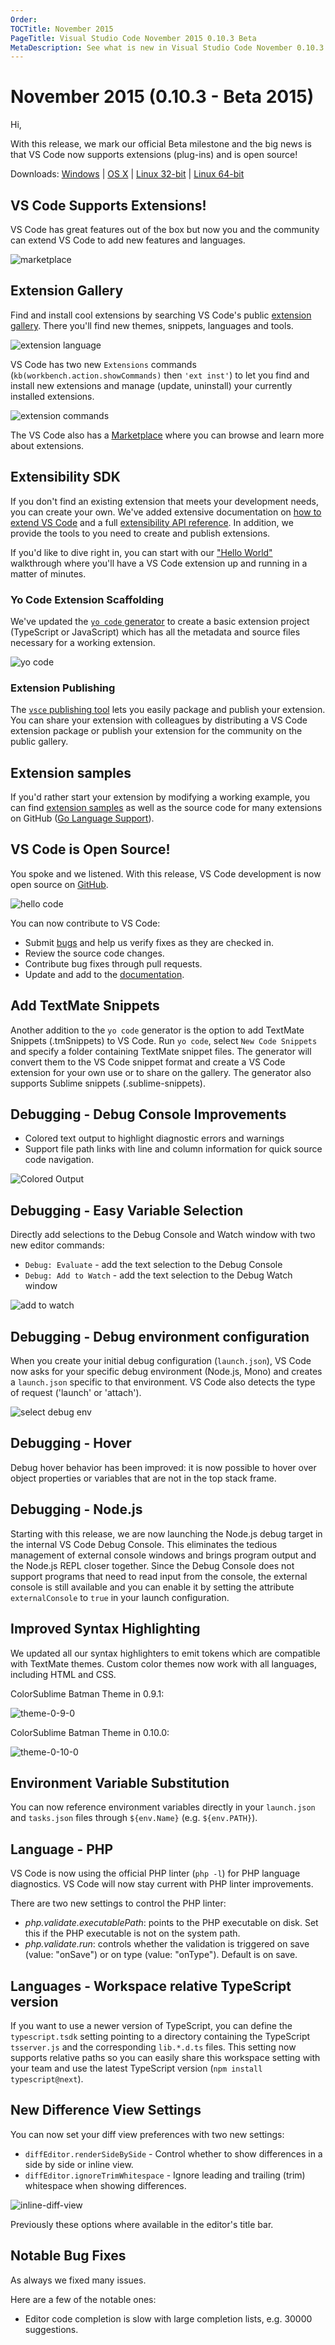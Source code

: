 ```yaml
---
Order:
TOCTitle: November 2015
PageTitle: Visual Studio Code November 2015 0.10.3 Beta
MetaDescription: See what is new in Visual Studio Code November 0.10.3
---
```

# November 2015 (0.10.3 - Beta 2015)

Hi,

With this release, we mark our official Beta milestone and the big news is that VS Code now supports extensions (plug-ins) and is open source!

Downloads: [Windows](https://az764295.vo.msecnd.net/public/0.10.3/VSCodeSetup.exe) | [OS X](https://az764295.vo.msecnd.net/public/0.10.3/VSCode-darwin.zip) | [Linux 32-bit](https://az764295.vo.msecnd.net/public/0.10.3/VSCode-linux32.zip) | [Linux 64-bit](https://az764295.vo.msecnd.net/public/0.10.3/VSCode-linux64.zip)

## VS Code Supports Extensions!

VS Code has great features out of the box but now you and the community can extend VS Code to add new features and languages.

![marketplace](images/0_10_0/marketplace.png)

## Extension Gallery

Find and install cool extensions by searching VS Code's public [extension gallery](/docs/editor/extension-gallery.md).  There you'll find new themes, snippets, languages and tools.

![extension language](images/0_10_0/extension-language.png)

VS Code has two new `Extensions` commands (`kb(workbench.action.showCommands)` then `'ext inst'`) to let you find and install new extensions and manage (update, uninstall) your currently installed extensions.

![extension commands](images/0_10_0/extension-commands.png)

The VS Code also has a [Marketplace](https://marketplace.visualstudio.com/VSCode) where you can browse and learn more about extensions.

## Extensibility SDK

If you don't find an existing extension that meets your development needs, you can create your own.  We've added extensive documentation on [how to extend VS Code](/docs/extensions/overview.md) and a full [extensibility API reference](/docs/extensionAPI/overview.md).  In addition, we provide the tools to you need to create and publish extensions.

If you'd like to dive right in, you can start with our ["Hello World"](/docs/extensions/example-hello-world.md) walkthrough where you'll have a VS Code extension up and running in a matter of minutes.

### Yo Code Extension Scaffolding

We've updated the [`yo code` generator](/docs/extensions/yocode.md) to create a basic extension project (TypeScript or JavaScript) which has all the metadata and source files necessary for a working extension.

![yo code](images/0_10_0/yo-code.png)

### Extension Publishing

The [`vsce` publishing tool](/docs/extensions/publish-extension.md) lets you easily package and publish your extension.  You can share your extension with colleagues by distributing a VS Code extension package or publish your extension for the community on the public gallery.

## Extension samples

If you'd rather start your extension by modifying a working example, you can find [extension samples](/docs/extensions/samples/.md) as well as the source code for many extensions on GitHub ([Go Language Support](https://github.com/microsoft/vscode-go)).

## VS Code is Open Source!

You spoke and we listened.  With this release, VS Code development is now open source on [GitHub](https://github.com/microsoft/vscode).

![hello code](images/0_10_0/hello-code.png)

You can now contribute to VS Code:
* Submit [bugs](https://github.com/microsoft/vscode/issues) and help us verify fixes as they are checked in.
* Review the source code changes.
* Contribute bug fixes through pull requests.
* Update and add to the [documentation](https://github.com/microsoft/vscode-docs).

## Add TextMate Snippets

Another addition to the `yo code` generator is the option to add TextMate Snippets (.tmSnippets) to VS Code. Run `yo code`, select `New Code Snippets` and specify a folder containing TextMate snippet files. The generator will convert them to the VS Code snippet format and create a VS Code extension for your own use or to share on the gallery. The generator also supports Sublime snippets (.sublime-snippets).

## Debugging - Debug Console Improvements
* Colored text output to highlight diagnostic errors and warnings
* Support file path links with line and column information for quick source code navigation.

![Colored Output](images/0_10_0/colored-output.png)

## Debugging - Easy Variable Selection
Directly add selections to the Debug Console and Watch window with two new editor commands:
* `Debug: Evaluate` - add the text selection to the Debug Console
* `Debug: Add to Watch` - add the text selection to the Debug Watch window

![add to watch](images/0_10_0/add-to-watch.png)

## Debugging - Debug environment configuration
When you create your initial debug configuration (`launch.json`), VS Code now asks for your specific debug environment (Node.js, Mono) and creates a `launch.json` specific to that environment.  VS Code also detects the type of request ('launch' or 'attach').

![select debug env](images/0_10_0/select-debug-env.png)

## Debugging - Hover
Debug hover behavior has been improved: it is now possible to hover over object properties or variables that are not in the top stack frame.

## Debugging - Node.js
Starting with this release, we are now launching the Node.js debug target in the internal VS Code Debug Console. This eliminates the tedious management of external console windows and brings program output and the Node.js REPL closer together. Since the Debug Console does not support programs that need to read input from the console, the external console is still available and you can enable it by setting the attribute `externalConsole` to `true` in your launch configuration.

## Improved Syntax Highlighting
We updated all our syntax highlighters to emit tokens which are compatible with TextMate themes. Custom color themes now work with all languages, including HTML and CSS.

ColorSublime Batman Theme in 0.9.1:

![theme-0-9-0](images/0_10_0/theme-0-9-0.png)

ColorSublime Batman Theme in 0.10.0:

![theme-0-10-0](images/0_10_0/theme-0-10-0.png)

## Environment Variable Substitution
You can now reference environment variables directly in your `launch.json` and `tasks.json` files through `${env.Name}` (e.g. `${env.PATH}`).

## Language - PHP
VS Code is now using the official PHP linter (`php -l`) for PHP language diagnostics. VS Code will now stay current with PHP linter improvements.

There are two new settings to control the PHP linter:
* _php.validate.executablePath_: points to the PHP executable on disk. Set this if the PHP executable is not on the system path.
* _php.validate.run_: controls whether the validation is triggered on save (value: "onSave") or on type (value: "onType"). Default is on save.

## Languages - Workspace relative TypeScript version

If you want to use a newer version of TypeScript, you can define the `typescript.tsdk` setting pointing to a directory containing the TypeScript `tsserver.js` and the corresponding `lib.*.d.ts` files. This setting now supports relative paths so you can easily share this workspace setting with your team and use the latest TypeScript version (`npm install typescript@next`).

## New Difference View Settings
You can now set your diff view preferences with two new settings:
* `diffEditor.renderSideBySide` - Control whether to show differences in a side by side or inline view.
* `diffEditor.ignoreTrimWhitespace` - Ignore leading and trailing (trim) whitespace when showing differences.

![inline-diff-view](images/0_10_0/inline-diff-view.png)

Previously these options where available in the editor's title bar.

## Notable Bug Fixes

As always we fixed many issues.

Here are a few of the notable ones:

* Editor code completion is slow with large completion lists, e.g. 30000 suggestions.

